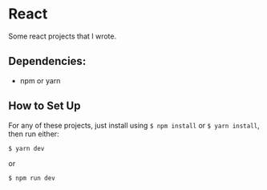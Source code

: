 # React

Some react projects that I wrote.

## Dependencies:

- npm or yarn

## How to Set Up

For any of these projects, just install using `$ npm install` or `$ yarn install`, then run either:

```bash
$ yarn dev
```

or 

```bash
$ npm run dev
```
